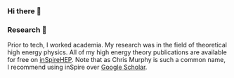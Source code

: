 ### Hi there 👋

### Research 🧲
Prior to tech, I worked academia. 
My research was in the field of theoretical high energy physics.
All of my high energy theory publications are available for free on [inSpireHEP](https://inspirehep.net/literature?sort=mostrecent&size=25&page=1&q=ea%20c.w.murphy.1%20and%20not%20collaboration%20belle%20ii%20and%20not%20primarch%20physics.acc-ph%20and%20not%20primarch%20physics.ins-det%20and%20not%20texkey%20Weikum%3A2019ubf&ui-citation-summary=true).
Note that as Chris Murphy is such a common name, I recommend using inSpire over [Google Scholar](https://scholar.google.com/citations?user=QZW7r6IAAAAJ&hl=en&oi=sra).


<!--
**christopher-w-murphy/christopher-w-murphy** is a ✨ _special_ ✨ repository because its `README.md` (this file) appears on your GitHub profile.

Here are some ideas to get you started:

- 🔭 I’m currently working on ...
- 🌱 I’m currently learning ...
- 👯 I’m looking to collaborate on ...
- 🤔 I’m looking for help with ...
- 💬 Ask me about ...
- 📫 How to reach me: ...
- 😄 Pronouns: ...
- ⚡ Fun fact: ...
-->
